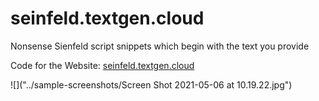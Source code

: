 # seinfeld.textgen.cloud
Nonsense Sienfeld script snippets which begin with the text you provide

Code for the Website: [seinfeld.textgen.cloud](https://seinfeld.textgen.cloud/)

![]("../sample-screenshots/Screen Shot 2021-05-06 at 10.19.22.jpg")